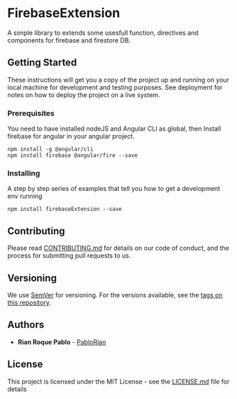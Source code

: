 # FirebaseExtension

A simple library to extends some usesfull function, directives and components for firebase and firestore DB.

## Getting Started

These instructions will get you a copy of the project up and running on your local machine for development and testing purposes. See deployment for notes on how to deploy the project on a live system.

### Prerequisites

You need to have installed nodeJS and Angular CLI as global, then Install firebase for angular in your angular project.

```
npm install -g @angular/cli
npm install firebase @angular/fire --save
```

### Installing

A step by step series of examples that tell you how to get a development env running

```
npm install firebaseExtension --save
```

## Contributing

Please read [CONTRIBUTING.md](https://gist.github.com/firebase-extension/CONTRIBUTING.md) for details on our code of conduct, and the process for submitting pull requests to us.

## Versioning

We use [SemVer](http://semver.org/) for versioning. For the versions available, see the [tags on this repository](https://github.com/pablorian/firebase-extension/tags). 

## Authors

* **Rian Roque Pablo** - [PabloRian](https://github.com/pablorian)

## License

This project is licensed under the MIT License - see the [LICENSE.md](LICENSE.md) file for details
